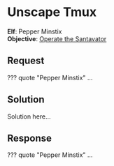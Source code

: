 # Unscape Tmux

**Elf**: Pepper Minstix<br/>
**Objective**: [Operate the Santavator](../objectives/o4.md)

## Request

??? quote "Pepper Minstix"
    ...

## Solution

Solution here...


## Response

??? quote "Pepper Minstix"
    ...
